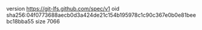 version https://git-lfs.github.com/spec/v1
oid sha256:04f0773688aecb0d3a424de21c154b195978c1c90c367e0b0e81beebc18bba55
size 7066

